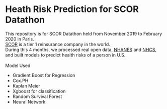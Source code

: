 # Heath Risk Prediction for SCOR Datathon
This repository is for SCOR Datathon held from November 2019 to February 2020 in Paris.\
[SCOR](https://www.scor.com/en) is a tier 1 reinsurance company in the world.\
During this 4 months, we processed real open data, [NHANES](https://www.cdc.gov/nchs/nhanes/index.htm) and [NHCS](https://www.cdc.gov/nchs/nhcs/data_uses.htm), and built models to predict health risks of a person in U.S. \
\
Model Used
- Gradient Boost for Regression
- Cox.PH
- Kaplan Meier
- Xgboost for classification
- Random Survival Forest
- Neural Network
